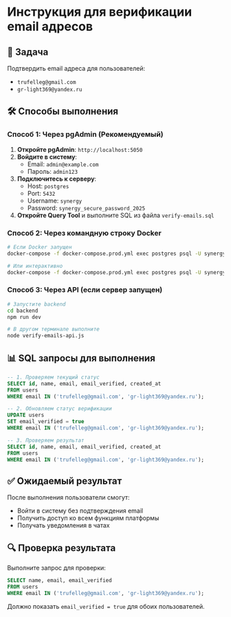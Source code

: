 # Инструкция для верификации email адресов

## 🎯 Задача
Подтвердить email адреса для пользователей:
- `trufelleg@gmail.com`
- `gr-light369@yandex.ru`

## 🛠️ Способы выполнения

### Способ 1: Через pgAdmin (Рекомендуемый)

1. **Откройте pgAdmin**: `http://localhost:5050`
2. **Войдите в систему**:
   - Email: `admin@example.com`
   - Пароль: `admin123`
3. **Подключитесь к серверу**:
   - Host: `postgres`
   - Port: `5432`
   - Username: `synergy`
   - Password: `synergy_secure_password_2025`
4. **Откройте Query Tool** и выполните SQL из файла `verify-emails.sql`

### Способ 2: Через командную строку Docker

```bash
# Если Docker запущен
docker-compose -f docker-compose.prod.yml exec postgres psql -U synergy -d synergy_db -f /path/to/verify-emails.sql

# Или интерактивно
docker-compose -f docker-compose.prod.yml exec postgres psql -U synergy -d synergy_db
```

### Способ 3: Через API (если сервер запущен)

```bash
# Запустите backend
cd backend
npm run dev

# В другом терминале выполните
node verify-emails-api.js
```

## 📊 SQL запросы для выполнения

```sql
-- 1. Проверяем текущий статус
SELECT id, name, email, email_verified, created_at
FROM users 
WHERE email IN ('trufelleg@gmail.com', 'gr-light369@yandex.ru');

-- 2. Обновляем статус верификации
UPDATE users 
SET email_verified = true 
WHERE email IN ('trufelleg@gmail.com', 'gr-light369@yandex.ru');

-- 3. Проверяем результат
SELECT id, name, email, email_verified, created_at
FROM users 
WHERE email IN ('trufelleg@gmail.com', 'gr-light369@yandex.ru');
```

## ✅ Ожидаемый результат

После выполнения пользователи смогут:
- Войти в систему без подтверждения email
- Получить доступ ко всем функциям платформы
- Получать уведомления в чатах

## 🔍 Проверка результата

Выполните запрос для проверки:
```sql
SELECT name, email, email_verified 
FROM users 
WHERE email IN ('trufelleg@gmail.com', 'gr-light369@yandex.ru');
```

Должно показать `email_verified = true` для обоих пользователей.

